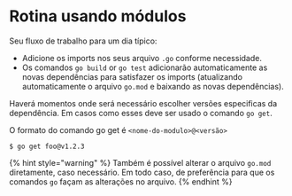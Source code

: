 # Rotina usando módulos

Seu fluxo de trabalho para um dia típico:

* Adicione os imports nos seus arquivo `.go` conforme necessidade.
* Os comandos `go build` or `go test` adicionarão automaticamente as novas dependências para satisfazer os imports  \(atualizando automaticamente o arquivo `go.mod` e baixando as novas dependências\).

Haverá momentos onde será necessário escolher versões especificas da dependência. Em casos como esses deve ser usado o comando `go get`.

O formato do comando go get é `<nome-do-modulo>@<versão>`

```text
$ go get foo@v1.2.3 
```

{% hint style="warning" %}
Também é possível alterar o arquivo `go.mod` diretamente, caso necessário. Em todo caso, de preferência para que os comandos `go` façam as alterações no arquivo.
{% endhint %}



